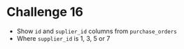 # Challenge 16
- Show `id` and `suplier_id` columns from `purchase_orders`
- Where `supplier_id` is 1, 3, 5 or 7